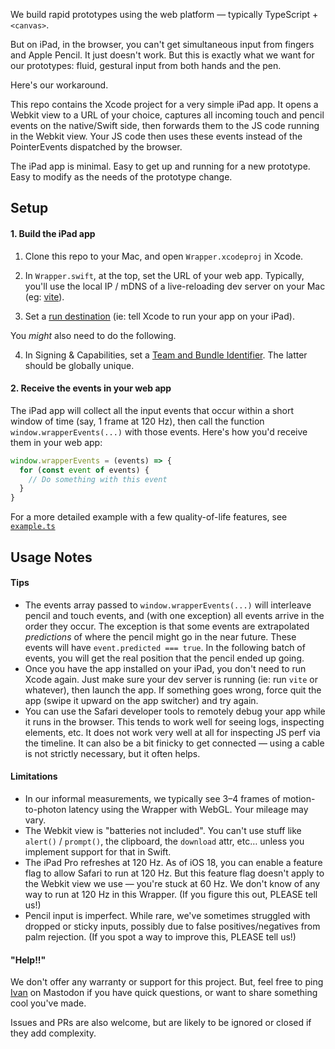 We build rapid prototypes using the web platform — typically TypeScript + `<canvas>`.

But on iPad, in the browser, you can't get simultaneous input from fingers and Apple Pencil. It just doesn't work. But this is exactly what we want for our prototypes: fluid, gestural input from both hands and the pen.

Here's our workaround.

This repo contains the Xcode project for a very simple iPad app. It opens a Webkit view to a URL of your choice, captures all incoming touch and pencil events on the native/Swift side, then forwards them to the JS code running in the Webkit view. Your JS code then uses these events instead of the PointerEvents dispatched by the browser.

The iPad app is minimal. Easy to get up and running for a new prototype. Easy to modify as the needs of the prototype change.

## Setup

#### 1. Build the iPad app

1. Clone this repo to your Mac, and open `Wrapper.xcodeproj` in Xcode.

2. In `Wrapper.swift`, at the top, set the URL of your web app. Typically, you'll use the local IP / mDNS of a live-reloading dev server on your Mac (eg: [vite](https://vite.dev)).

3. Set a [run destination](https://developer.apple.com/documentation/xcode/building-and-running-an-app) (ie: tell Xcode to run your app on your iPad).

You *might* also need to do the following.

4. In Signing & Capabilities, set a [Team and Bundle Identifier](https://developer.apple.com/documentation/xcode/preparing-your-app-for-distribution). The latter should be globally unique.

#### 2. Receive the events in your web app

The iPad app will collect all the input events that occur within a short window of time (say, 1 frame at 120 Hz), then call the function `window.wrapperEvents(...)` with those events. Here's how you'd receive them in your web app:

```javascript
window.wrapperEvents = (events) => {
  for (const event of events) {
    // Do something with this event
  }
}
```

For a more detailed example with a few quality-of-life features, see [`example.ts`](/example.ts)

## Usage Notes

#### Tips
* The events array passed to `window.wrapperEvents(...)` will interleave pencil and touch events, and (with one exception) all events arrive in the order they occur. The exception is that some events are extrapolated *predictions* of where the pencil might go in the near future. These events will have `event.predicted === true`. In the following batch of events, you will get the real position that the pencil ended up going.
* Once you have the app installed on your iPad, you don't need to run Xcode again. Just make sure your dev server is running (ie: run `vite` or whatever), then launch the app. If something goes wrong, force quit the app (swipe it upward on the app switcher) and try again.
* You can use the Safari developer tools to remotely debug your app while it runs in the browser. This tends to work well for seeing logs, inspecting elements, etc. It does not work very well at all for inspecting JS perf via the timeline. It can also be a bit finicky to get connected — using a cable is not strictly necessary, but it often helps.

#### Limitations
* In our informal measurements, we typically see 3–4 frames of motion-to-photon latency using the Wrapper with WebGL. Your mileage may vary.
* The Webkit view is "batteries not included". You can't use stuff like `alert()` / `prompt()`, the clipboard, the `download` attr, etc… unless you implement support for that in Swift.
* The iPad Pro refreshes at 120 Hz. As of iOS 18, you can enable a feature flag to allow Safari to run at 120 Hz. But this feature flag doesn't apply to the Webkit view we use — you're stuck at 60 Hz. We don't know of any way to run at 120 Hz in this Wrapper. (If you figure this out, PLEASE tell us!)
* Pencil input is imperfect. While rare, we've sometimes struggled with dropped or sticky inputs, possibly due to false positives/negatives from palm rejection. (If you spot a way to improve this, PLEASE tell us!)

#### "Help!!"

We don't offer any warranty or support for this project. But, feel free to ping [Ivan](http://mastodon.social/@spiralganglion) on Mastodon if you have quick questions, or want to share something cool you've made.

Issues and PRs are also welcome, but are likely to be ignored or closed if they add complexity.
